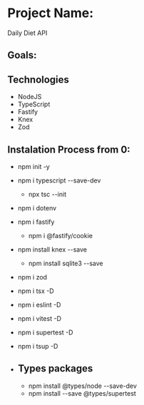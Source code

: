 # Project Name:
  Daily Diet API

## Goals:

## Technologies
- NodeJS
- TypeScript
- Fastify
- Knex
- Zod

## Instalation Process from 0:
- npm init -y
- npm i typescript --save-dev
  - npx tsc --init
- npm i dotenv
- npm i fastify
  - npm i @fastify/cookie
- npm install knex --save
  - npm install sqlite3 --save
- npm i zod
- npm i tsx -D
- npm i eslint -D
- npm i vitest -D
- npm i supertest -D
- npm i tsup -D

- ## Types packages
  - npm install @types/node --save-dev
  - npm install --save @types/supertest